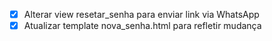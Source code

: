- [x] Alterar view resetar_senha para enviar link via WhatsApp
- [x] Atualizar template nova_senha.html para refletir mudança
